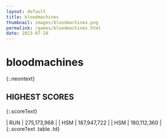 ```yaml
---
layout: default
title: bloodmachines
thumbnail: images/bloodmachines.png
permalink: /games/bloodmachines.html
date: 2023-07-28
---
```


# bloodmachines 
{:.neontext}

## HIGHEST SCORES
{:.scoreText}

| RUN | 275,173,968 | 
| HSM | 187,947,722 | 
| HSM | 180,112,360 | 
{:.scoreText .table .td}
